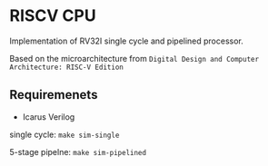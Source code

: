 # RISCV CPU 

Implementation of RV32I single cycle and pipelined processor.

Based on the microarchitecture from `Digital Design and Computer Architecture: RISC-V Edition`

## Requiremenets

- Icarus Verilog

single cycle: `make sim-single`

5-stage pipelne: `make sim-pipelined`

